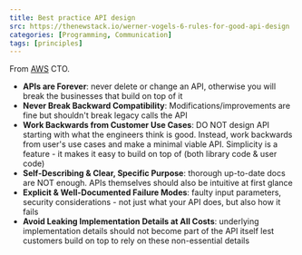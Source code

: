 ```yaml
---
title: Best practice API design
src: https://thenewstack.io/werner-vogels-6-rules-for-good-api-design
categories: [Programming, Communication]
tags: [principles]
---
```


From [AWS](https://aws.amazon.com) CTO.

- **APIs are Forever**: never delete or change an API, otherwise you will break the businesses that build on top of it
- **Never Break Backward Compatibility**: Modifications/improvements are fine but shouldn't break legacy calls the API
- **Work Backwards from Customer Use Cases**: DO NOT design API starting with what the engineers think is good. Instead, work backwards from user's use cases and make a minimal viable API. Simplicity is a feature - it makes it easy to build on top of (both library code & user code)
- **Self-Describing & Clear, Specific Purpose**: thorough up-to-date docs are NOT enough. APIs themselves should also be intuitive at first glance
- **Explicit & Well-Documented Failure Modes**: faulty input parameters, security considerations - not just what your API does, but also how it fails
- **Avoid Leaking Implementation Details at All Costs**: underlying implementation details should not become part of the API itself lest customers build on top to rely on these non-essential details
